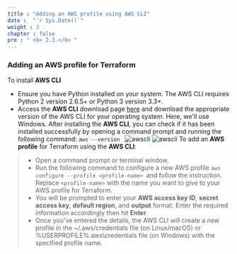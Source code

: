 ```yaml
---
title : "Adding an AWS profile using AWS CLI"
date :  "`r Sys.Date()`" 
weight : 3
chapter : false
pre : " <b> 2.3.</b> "
---
```


### Adding an AWS profile for Terraform
To install **AWS CLI**
* Ensure you have Python installed on your system. The AWS CLI requires Python 2 version 2.6.5+ or Python 3 version 3.3+.
* Access the **AWS CLI** download page [here](https://aws.amazon.com/vi/cli/) and download the appropriate version of the AWS CLI for your operating system. Here, we'll use Windows. After installing the **AWS CLI**, you can check if it has been installed successfully by opening a command prompt and running the following command: `aws --version `
![awscli](/images/2.3-aws-cli/00001.png?featherlight=false&width=70pc)
![awscli](/images/2.3-aws-cli/00002.png?featherlight=false&width=60pc)
To add an **AWS profile** for Terraform using the **AWS CLI**:
>* Open a command prompt or terminal window.
>* Run the following command to configure a new AWS profile `aws configure --profile <profile-name> `and follow the instruction. Replace `<profile-name>` with the name you want to give to your AWS profile for Terraform.
>* You will be prompted to enter your **AWS access key ID**, **secret access key**, **default region**, and **output** format. Enter the required information accordingly then hit **Enter**.
>* Once you've entered the details, the AWS CLI will create a new profile in the ~/.aws/credentials file (on Linux/macOS) or %USERPROFILE%\.aws\credentials file (on Windows) with the specified profile name.